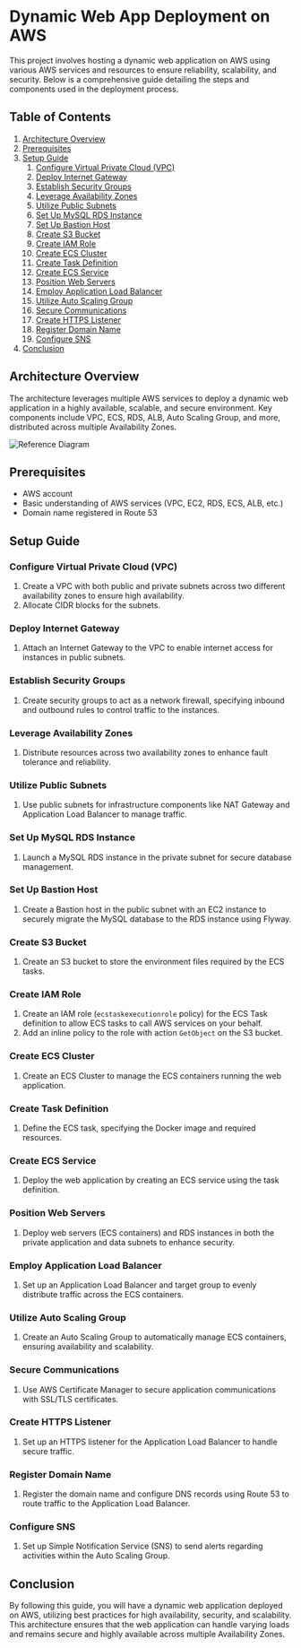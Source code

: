 # Dynamic Web App Deployment on AWS

This project involves hosting a dynamic web application on AWS using various AWS services and resources to ensure reliability, scalability, and security. Below is a comprehensive guide detailing the steps and components used in the deployment process.

## Table of Contents
1. [Architecture Overview](#architecture-overview)
2. [Prerequisites](#prerequisites)
3. [Setup Guide](#setup-guide)
    1. [Configure Virtual Private Cloud (VPC)](#configure-virtual-private-cloud-vpc)
    2. [Deploy Internet Gateway](#deploy-internet-gateway)
    3. [Establish Security Groups](#establish-security-groups)
    4. [Leverage Availability Zones](#leverage-availability-zones)
    5. [Utilize Public Subnets](#utilize-public-subnets)
    6. [Set Up MySQL RDS Instance](#set-up-mysql-rds-instance)
    7. [Set Up Bastion Host](#set-up-bastion-host)
    8. [Create S3 Bucket](#create-s3-bucket)
    9. [Create IAM Role](#create-iam-role)
    10. [Create ECS Cluster](#create-ecs-cluster)
    11. [Create Task Definition](#create-task-definition)
    12. [Create ECS Service](#create-ecs-service)
    13. [Position Web Servers](#position-web-servers)
    14. [Employ Application Load Balancer](#employ-application-load-balancer)
    15. [Utilize Auto Scaling Group](#utilize-auto-scaling-group)
    16. [Secure Communications](#secure-communications)
    17. [Create HTTPS Listener](#create-https-listener)
    18. [Register Domain Name](#register-domain-name)
    19. [Configure SNS](#configure-sns)
4. [Conclusion](#conclusion)

## Architecture Overview
The architecture leverages multiple AWS services to deploy a dynamic web application in a highly available, scalable, and secure environment. Key components include VPC, ECS, RDS, ALB, Auto Scaling Group, and more, distributed across multiple Availability Zones.

![Reference Diagram](path/to/reference-diagram.png)

## Prerequisites
- AWS account
- Basic understanding of AWS services (VPC, EC2, RDS, ECS, ALB, etc.)
- Domain name registered in Route 53

## Setup Guide

### Configure Virtual Private Cloud (VPC)
1. Create a VPC with both public and private subnets across two different availability zones to ensure high availability.
2. Allocate CIDR blocks for the subnets.

### Deploy Internet Gateway
1. Attach an Internet Gateway to the VPC to enable internet access for instances in public subnets.

### Establish Security Groups
1. Create security groups to act as a network firewall, specifying inbound and outbound rules to control traffic to the instances.

### Leverage Availability Zones
1. Distribute resources across two availability zones to enhance fault tolerance and reliability.

### Utilize Public Subnets
1. Use public subnets for infrastructure components like NAT Gateway and Application Load Balancer to manage traffic.

### Set Up MySQL RDS Instance
1. Launch a MySQL RDS instance in the private subnet for secure database management.

### Set Up Bastion Host
1. Create a Bastion host in the public subnet with an EC2 instance to securely migrate the MySQL database to the RDS instance using Flyway.

### Create S3 Bucket
1. Create an S3 bucket to store the environment files required by the ECS tasks.

### Create IAM Role
1. Create an IAM role (`ecstaskexecutionrole` policy) for the ECS Task definition to allow ECS tasks to call AWS services on your behalf.
2. Add an inline policy to the role with action `GetObject` on the S3 bucket.

### Create ECS Cluster
1. Create an ECS Cluster to manage the ECS containers running the web application.

### Create Task Definition
1. Define the ECS task, specifying the Docker image and required resources.

### Create ECS Service
1. Deploy the web application by creating an ECS service using the task definition.

### Position Web Servers
1. Deploy web servers (ECS containers) and RDS instances in both the private application and data subnets to enhance security.

### Employ Application Load Balancer
1. Set up an Application Load Balancer and target group to evenly distribute traffic across the ECS containers.

### Utilize Auto Scaling Group
1. Create an Auto Scaling Group to automatically manage ECS containers, ensuring availability and scalability.

### Secure Communications
1. Use AWS Certificate Manager to secure application communications with SSL/TLS certificates.

### Create HTTPS Listener
1. Set up an HTTPS listener for the Application Load Balancer to handle secure traffic.

### Register Domain Name
1. Register the domain name and configure DNS records using Route 53 to route traffic to the Application Load Balancer.

### Configure SNS
1. Set up Simple Notification Service (SNS) to send alerts regarding activities within the Auto Scaling Group.

## Conclusion
By following this guide, you will have a dynamic web application deployed on AWS, utilizing best practices for high availability, security, and scalability. This architecture ensures that the web application can handle varying loads and remains secure and highly available across multiple Availability Zones.
